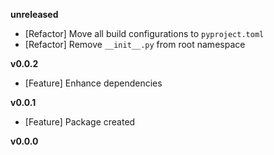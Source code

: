 
**unreleased**
- [Refactor] Move all build configurations to `pyproject.toml`
- [Refactor] Remove `__init__.py` from root namespace

**v0.0.2**
- [Feature] Enhance dependencies

**v0.0.1**
- [Feature] Package created

**v0.0.0**